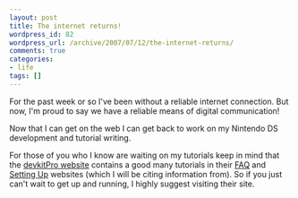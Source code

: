 ```yaml
---
layout: post
title: The internet returns!
wordpress_id: 82
wordpress_url: /archive/2007/07/12/the-internet-returns/
comments: true
categories:
- life
tags: []
---
```


For the past week or so I've been without a reliable internet connection. But now, I'm proud to say we have a reliable means of digital communication!

Now that I can get on the web I can get back to work on my Nintendo DS development and tutorial writing.

For those of you who I know are waiting on my tutorials keep in mind that the [devkitPro website](http://www.devkitpro.org "The Devkit Pro Website.") contains a good many tutorials in their [FAQ](http://www.devkitpro.org/faq.shtml "The Devkit Pro FAQ page.") and [Setting Up](http://www.devkitpro.org/setup.shtml "The Devkit Pro \"Setting Up\" website.") websites (which I will be citing information from). So if you just can't wait to get up and running, I highly suggest visiting their site.
